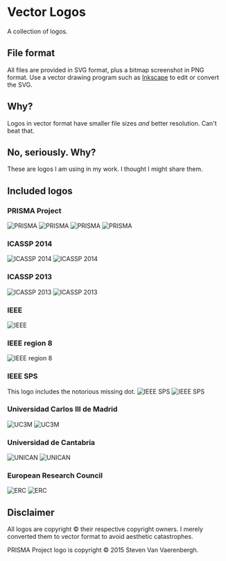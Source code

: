 Vector Logos
============
A collection of logos.

File format
-----------
All files are provided in SVG format, plus a bitmap screenshot in PNG format. Use a vector drawing program such as [Inkscape](http://www.inkscape.org) to edit or convert the SVG.

Why?
----
Logos in vector format have smaller file sizes *and* better resolution. Can't beat that.

No, seriously. Why?
-------------------
These are logos I am using in my work. I thought I might share them.

Included logos
--------------

### PRISMA Project
![PRISMA](https://raw.github.com/steven2358/vectorlogos/master/logos/prisma_logo.png)
![PRISMA](https://raw.github.com/steven2358/vectorlogos/master/logos/prisma_logo_light.png)
![PRISMA](https://raw.github.com/steven2358/vectorlogos/master/logos/prisma_icon.png)
![PRISMA](https://raw.github.com/steven2358/vectorlogos/master/logos/prisma_icon_light.png)

### ICASSP 2014
![ICASSP 2014](https://raw.github.com/steven2358/vectorlogos/master/logos/icassp2014_logo.png)
![ICASSP 2014](https://raw.github.com/steven2358/vectorlogos/master/logos/icassp2014_logo_light.png)

### ICASSP 2013
![ICASSP 2013](https://raw.github.com/steven2358/vectorlogos/master/logos/icassp2013_logo.png)
![ICASSP 2013](https://raw.github.com/steven2358/vectorlogos/master/logos/icassp2013_logo_light.png)

### IEEE
![IEEE](https://raw.github.com/steven2358/vectorlogos/master/logos/ieee_logo_light.png)

### IEEE region 8
![IEEE region 8](https://raw.github.com/steven2358/vectorlogos/master/logos/ieee_region8_logo_light.png)

### IEEE SPS
This logo includes the notorious missing dot.
![IEEE SPS](https://raw.github.com/steven2358/vectorlogos/master/logos/ieee_sps_logo.png)
![IEEE SPS](https://raw.github.com/steven2358/vectorlogos/master/logos/ieee_sps_logo_light.png)

### Universidad Carlos III de Madrid
![UC3M](https://raw.github.com/steven2358/vectorlogos/master/logos/uc3m_logo.png)
![UC3M](https://raw.github.com/steven2358/vectorlogos/master/logos/uc3m_logo_light.png)

### Universidad de Cantabria
![UNICAN](https://raw.github.com/steven2358/vectorlogos/master/logos/unican_logo.png)
![UNICAN](https://raw.github.com/steven2358/vectorlogos/master/logos/unican_coat_of_arms.png)

### European Research Council
![ERC](https://raw.github.com/steven2358/vectorlogos/master/logos/erc_logo.png)
![ERC](https://raw.github.com/steven2358/vectorlogos/master/logos/erc_logo_light.png)

Disclaimer
----------
All logos are copyright &copy; their respective copyright owners. I merely converted them to vector format to avoid aesthetic catastrophes.

PRISMA Project logo is copyright &copy; 2015 Steven Van Vaerenbergh.

